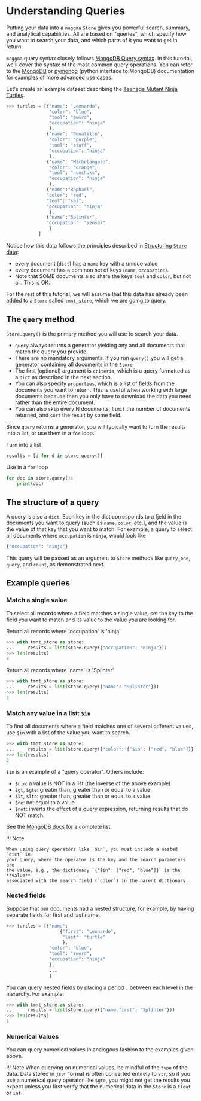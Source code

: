 # Understanding Queries

Putting your data into a `maggma` `Store` gives you powerful search, summary,
and analytical capabilities. All are based on "queries", which specify how
you want to search your data, and which parts of it you want to get in return.

`maggma` query syntax closely follows [MongoDB Query syntax](https://www.mongodb.com/docs/manual/tutorial/query-documents/). In this tutorial, we'll cover the syntax of the most common query operations. You can refer to the
[MongoDB](https://www.mongodb.com/docs/manual/tutorial/query-documents/) or  [pymongo](https://pymongo.readthedocs.io/en/stable/tutorial.html) (python interface to MongoDB) documentation for examples of more advanced use cases.

Let's create an example dataset describing the [Teenage Mutant Ninja Turtles](https://en.wikipedia.org/wiki/Teenage_Mutant_Ninja_Turtles).

```python
>>> turtles = [{"name": "Leonardo",
                "color": "blue",
                "tool": "sword",
                "occupation": "ninja"
                },
               {"name": "Donatello",
                "color": "purple",
                "tool": "staff",
                "occupation": "ninja"
                },
               {"name": "Michelangelo",
                "color": "orange",
                "tool": "nunchuks",
                "occupation": "ninja"
                },
               {"name":"Raphael",
               "color": "red",
               "tool": "sai",
               "occupation": "ninja"
                },
               {"name":"Splinter",
               "occupation": "sensei"
                }
            ]
```

Notice how this data follows the principles described in [Structuring `Store` data](stores.md/#structuring-store-data):
- every document (`dict`) has a `name` key with a unique value
- every document has a common set of keys (`name`,
`occupation`).
- Note that SOME documents also share the keys `tool` and `color`, but not all. This is OK.

For the rest of this tutorial, we will assume that this data has already been
added to a `Store` called `tmnt_store`, which we are going to query.

## The `query` method

`Store.query()` is the primary method you will use to search your data.

- `query`
always returns a generator yielding any and all documents that match the query
you provide.
- There are no mandatory arguments. If you run `query()` you will get a generator
containing all documents in the `Store`
- The first (optional) argument is `criteria`, which is a query formatted as a `dict` as described in the next section.
- You can also specify `properties`, which is a list of fields from the documents you want to return. This is useful when working with large documents because then you only have to download the data you need rather than the entire document.
- You can also `skip` every N documents, `limit` the number of documents returned, and `sort` the result by some field.

Since `query` returns a generator, you will typically want to turn the results into a list, or use them in a `for` loop.

Turn into a list
```python
results = [d for d in store.query()]
```

Use in a `for` loop
```python
for doc in store.query():
    print(doc)
```

## The structure of a query

A query is also a `dict`. Each key in the dict corresponds to a fjeld in the
documents you want to query (such as `name`, `color`, etc.), and the value
is the value of that key that you want to match. For example, a query to
select all documents where `occupation` is `ninja`, would look like

```python
{"occupation": "ninja"}
```

This query will be passed as an argument to `Store` methods like `query_one`,
`query`, and `count`, as demonstrated next.


## Example queries

### Match a single value

To select all records where a field matches a single value, set the key to
the field you want to match and its value to the value you are looking for.

Return all records where 'occupation' is 'ninja'
```python
>>> with tmnt_store as store:
...     results = list(store.query({"occupation": "ninja"}))
>>> len(results)
4
```

Return all records where 'name' is 'Splinter'

```python
>>> with tmnt_store as store:
...     results = list(store.query({"name": "Splinter"}))
>>> len(results)
1
```

### Match any value in a list: `$in`

To find all documents where a field matches one of several different
values, use `$in` with a list of the value you want to search.

```python
>>> with tmnt_store as store:
...     results = list(store.query({"color": {"$in": ["red", "blue"]}}))
>>> len(results)
2
```

`$in` is an example of a "query operator". Others include:

- `$nin`: a value is NOT in a list (the inverse of the above example)
- `$gt`, `$gte`: greater than, greater than or equal to a value
- `$lt`, `$lte`: greater than, greater than or equal to a value
- `$ne`: not equal to a value
- `$not`: inverts the effect of a query expression, returning results that
    do NOT match.

See the [MongoDB docs](https://www.mongodb.com/docs/manual/reference/operator/query/#query-selectors) for a complete list.

!!! Note

    When using query operators like `$in`, you must include a nested `dict` in
    your query, where the operator is the key and the search parameters are
    the value, e.g., the dictionary `{"$in": ["red", "blue"]}` is the **value**
    associated with the search field (`color`) in the parent dictionary.

### Nested fields

Suppose that our documents had a nested structure, for example, by having
separate fields for first and last name:

```python
>>> turtles = [{"name":
                    {"first": "Leonardo",
                     "last": "turtle"
                     },
                "color": "blue",
                "tool": "sword",
                "occupation": "ninja"
                },
                ...
                ]
```

You can query nested fields by placing a period `.` between each level in the
hierarchy. For example:

```python
>>> with tmnt_store as store:
...     results = list(store.query({"name.first": "Splinter"}))
>>> len(results)
1
```

### Numerical Values

You can query numerical values in analogous fashion to the examples given above.

!!! Note
    When querying on numerical values, be mindful of the `type` of the data.
    Data stored in `json` format is often converted entirely to `str`, so if
    you use a numerical query operator like `$gte`, you might not get the
    results you expect unless you first verify that the numerical data
    in the `Store` is a `float` or `int` .
